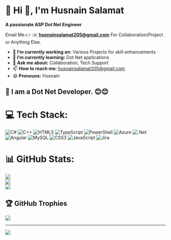 # 💫 Hi 👋, I'm Husnain Salamat
**A passionate ASP Dot Net Engineer**

Email Me 👉 ✉️ **husnainsalamat205@gmail.com** For Collaboration/Project or Anything Else. 

- 🔭 **I’m currently working on:** Varioos Projects for skill enhancements
- 🌱 **I’m currently learning:** Dot Net applications
- 💬 **Ask me about:** Collaboration, Tech Support
- 📫 **How to reach me:** husnainsalamat205@gmail.com
- 😄 **Pronouns:** Husnain

## 🔗 I am a Dot Net Developer. 😊😊
# 💻 Tech Stack:
![C#](https://img.shields.io/badge/c%23-%23239120.svg?style=plastic&logo=csharp&logoColor=white) ![C++](https://img.shields.io/badge/c++-%2300599C.svg?style=plastic&logo=c%2B%2B&logoColor=white) ![HTML5](https://img.shields.io/badge/html5-%23E34F26.svg?style=plastic&logo=html5&logoColor=white) ![TypeScript](https://img.shields.io/badge/typescript-%23007ACC.svg?style=plastic&logo=typescript&logoColor=white) ![PowerShell](https://img.shields.io/badge/PowerShell-%235391FE.svg?style=plastic&logo=powershell&logoColor=white) ![Azure](https://img.shields.io/badge/azure-%230072C6.svg?style=plastic&logo=microsoftazure&logoColor=white) ![.Net](https://img.shields.io/badge/.NET-5C2D91?style=plastic&logo=.net&logoColor=white) ![Angular](https://img.shields.io/badge/angular-%23DD0031.svg?style=plastic&logo=angular&logoColor=white) ![MySQL](https://img.shields.io/badge/mysql-4479A1.svg?style=plastic&logo=mysql&logoColor=white) ![CSS3](https://img.shields.io/badge/css3-%231572B6.svg?style=plastic&logo=css3&logoColor=white) ![JavaScript](https://img.shields.io/badge/javascript-%23323330.svg?style=plastic&logo=javascript&logoColor=%23F7DF1E) ![Jira](https://img.shields.io/badge/jira-%230A0FFF.svg?style=plastic&logo=jira&logoColor=white)
# 📊 GitHub Stats:
![](https://github-readme-stats.vercel.app/api?username=HusnainSalamat&theme=shadow_blue&hide_border=false&include_all_commits=true&count_private=true)<br/>
![](https://nirzak-streak-stats.vercel.app/?user=HusnainSalamat&theme=shadow_blue&hide_border=false)<br/>
![](https://github-readme-stats.vercel.app/api/top-langs/?username=HusnainSalamat&theme=shadow_blue&hide_border=false&include_all_commits=true&count_private=true&layout=compact)

## 🏆 GitHub Trophies
![](https://github-profile-trophy.vercel.app/?username=HusnainSalamat&theme=radical&no-frame=false&no-bg=true&margin-w=4)

---
[![](https://visitcount.itsvg.in/api?id=HusnainSalamat&icon=0&color=1)](https://visitcount.itsvg.in)

<!-- Proudly created with GPRM ( https://gprm.itsvg.in ) -->
